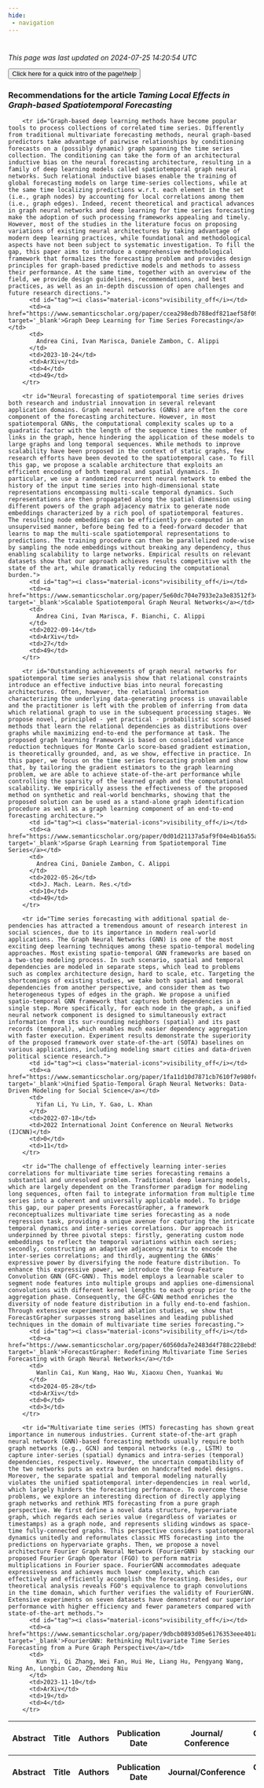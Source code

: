 ```yaml
---
hide:
 - navigation
---
```

<!DOCTYPE html>
#
<html lang="en">
<head>
  <meta charset="utf-8">
</head>

<body>
  <p>
  <i class="footer">This page was last updated on 2024-07-25 14:20:54 UTC</i>
  </p>
  
  <div class="note info" onclick="startIntro()">
    <p>
      <button type="button" class="buttons">
        <div style="display: flex; align-items: center;">
        Click here for a quick intro of the page! <i class="material-icons">help</i>
        </div>
      </button>
    </p>
  </div>

  <p>
  <h3 data-intro='Recommendations for the article'>
    Recommendations for the article <i>Taming Local Effects in Graph-based Spatiotemporal Forecasting</i>
  </h3>
  <table id="table1" class="display wrap" style="width:100%">
  <thead>
    <tr>
        <th data-intro='Click to view the abstract (if available)'>Abstract</th>
        <th>Title</th>
        <th>Authors</th>
        <th>Publication Date</th>
        <th>Journal/ Conference</th>
        <th>Citation count</th>
        <th data-intro='Highest h-index among the authors'>Highest h-index</th>
    </tr>
  </thead>
  <tbody>
    
        <tr id="Graph-based deep learning methods have become popular tools to process collections of correlated time series. Differently from traditional multivariate forecasting methods, neural graph-based predictors take advantage of pairwise relationships by conditioning forecasts on a (possibly dynamic) graph spanning the time series collection. The conditioning can take the form of an architectural inductive bias on the neural forecasting architecture, resulting in a family of deep learning models called spatiotemporal graph neural networks. Such relational inductive biases enable the training of global forecasting models on large time-series collections, while at the same time localizing predictions w.r.t. each element in the set (i.e., graph nodes) by accounting for local correlations among them (i.e., graph edges). Indeed, recent theoretical and practical advances in graph neural networks and deep learning for time series forecasting make the adoption of such processing frameworks appealing and timely. However, most of the studies in the literature focus on proposing variations of existing neural architectures by taking advantage of modern deep learning practices, while foundational and methodological aspects have not been subject to systematic investigation. To fill the gap, this paper aims to introduce a comprehensive methodological framework that formalizes the forecasting problem and provides design principles for graph-based predictive models and methods to assess their performance. At the same time, together with an overview of the field, we provide design guidelines, recommendations, and best practices, as well as an in-depth discussion of open challenges and future research directions.">
          <td id="tag"><i class="material-icons">visibility_off</i></td>
          <td><a href="https://www.semanticscholar.org/paper/ccea298edb788edf821aef58f0952c3e8debc25a" target='_blank'>Graph Deep Learning for Time Series Forecasting</a></td>
          <td>
            Andrea Cini, Ivan Marisca, Daniele Zambon, C. Alippi
          </td>
          <td>2023-10-24</td>
          <td>ArXiv</td>
          <td>4</td>
          <td>49</td>
        </tr>
    
        <tr id="Neural forecasting of spatiotemporal time series drives both research and industrial innovation in several relevant application domains. Graph neural networks (GNNs) are often the core component of the forecasting architecture. However, in most spatiotemporal GNNs, the computational complexity scales up to a quadratic factor with the length of the sequence times the number of links in the graph, hence hindering the application of these models to large graphs and long temporal sequences. While methods to improve scalability have been proposed in the context of static graphs, few research efforts have been devoted to the spatiotemporal case. To fill this gap, we propose a scalable architecture that exploits an efficient encoding of both temporal and spatial dynamics. In particular, we use a randomized recurrent neural network to embed the history of the input time series into high-dimensional state representations encompassing multi-scale temporal dynamics. Such representations are then propagated along the spatial dimension using different powers of the graph adjacency matrix to generate node embeddings characterized by a rich pool of spatiotemporal features. The resulting node embeddings can be efficiently pre-computed in an unsupervised manner, before being fed to a feed-forward decoder that learns to map the multi-scale spatiotemporal representations to predictions. The training procedure can then be parallelized node-wise by sampling the node embeddings without breaking any dependency, thus enabling scalability to large networks. Empirical results on relevant datasets show that our approach achieves results competitive with the state of the art, while dramatically reducing the computational burden.">
          <td id="tag"><i class="material-icons">visibility_off</i></td>
          <td><a href="https://www.semanticscholar.org/paper/5e60dc704e7933e2a3e83512f345bba0debfe3f3" target='_blank'>Scalable Spatiotemporal Graph Neural Networks</a></td>
          <td>
            Andrea Cini, Ivan Marisca, F. Bianchi, C. Alippi
          </td>
          <td>2022-09-14</td>
          <td>ArXiv</td>
          <td>27</td>
          <td>49</td>
        </tr>
    
        <tr id="Outstanding achievements of graph neural networks for spatiotemporal time series analysis show that relational constraints introduce an effective inductive bias into neural forecasting architectures. Often, however, the relational information characterizing the underlying data-generating process is unavailable and the practitioner is left with the problem of inferring from data which relational graph to use in the subsequent processing stages. We propose novel, principled - yet practical - probabilistic score-based methods that learn the relational dependencies as distributions over graphs while maximizing end-to-end the performance at task. The proposed graph learning framework is based on consolidated variance reduction techniques for Monte Carlo score-based gradient estimation, is theoretically grounded, and, as we show, effective in practice. In this paper, we focus on the time series forecasting problem and show that, by tailoring the gradient estimators to the graph learning problem, we are able to achieve state-of-the-art performance while controlling the sparsity of the learned graph and the computational scalability. We empirically assess the effectiveness of the proposed method on synthetic and real-world benchmarks, showing that the proposed solution can be used as a stand-alone graph identification procedure as well as a graph learning component of an end-to-end forecasting architecture.">
          <td id="tag"><i class="material-icons">visibility_off</i></td>
          <td><a href="https://www.semanticscholar.org/paper/0d01d21137a5af9f04e4b16a55a0f732cb8a540b" target='_blank'>Sparse Graph Learning from Spatiotemporal Time Series</a></td>
          <td>
            Andrea Cini, Daniele Zambon, C. Alippi
          </td>
          <td>2022-05-26</td>
          <td>J. Mach. Learn. Res.</td>
          <td>10</td>
          <td>49</td>
        </tr>
    
        <tr id="Time series forecasting with additional spatial de-pendencies has attracted a tremendous amount of research interest in social sciences, due to its importance in modern real-world applications. The Graph Neural Networks (GNN) is one of the most exciting deep learning techniques among these spatio-temporal modeling approaches. Most existing spatio-temporal GNN frameworks are based on a two-step modeling process. In such scenario, spatial and temporal dependencies are modeled in separate steps, which lead to problems such as complex architecture design, hard to scale, etc. Targeting the shortcomings of existing studies, we take both spatial and temporal dependencies from another perspective, and consider them as two heterogeneous types of edges in the graph. We propose a unified spatio-temporal GNN framework that captures both dependencies in a single step. More specifically, for each node in the graph, a unified neural network component is designed to simultaneously extract information from its sur-rounding neighbors (spatial) and its past records (temporal), which enables much easier dependency aggregation with faster execution. Experiment results demonstrate the superiority of the proposed framework over state-of-the-art (SOTA) baselines on various applications, including modeling smart cities and data-driven political science research.">
          <td id="tag"><i class="material-icons">visibility_off</i></td>
          <td><a href="https://www.semanticscholar.org/paper/1fa11d10d7871cb7610f7e980fcf713979ce1c6e" target='_blank'>Unified Spatio-Temporal Graph Neural Networks: Data-Driven Modeling for Social Science</a></td>
          <td>
            Yifan Li, Yu Lin, Y. Gao, L. Khan
          </td>
          <td>2022-07-18</td>
          <td>2022 International Joint Conference on Neural Networks (IJCNN)</td>
          <td>0</td>
          <td>11</td>
        </tr>
    
        <tr id="The challenge of effectively learning inter-series correlations for multivariate time series forecasting remains a substantial and unresolved problem. Traditional deep learning models, which are largely dependent on the Transformer paradigm for modeling long sequences, often fail to integrate information from multiple time series into a coherent and universally applicable model. To bridge this gap, our paper presents ForecastGrapher, a framework reconceptualizes multivariate time series forecasting as a node regression task, providing a unique avenue for capturing the intricate temporal dynamics and inter-series correlations. Our approach is underpinned by three pivotal steps: firstly, generating custom node embeddings to reflect the temporal variations within each series; secondly, constructing an adaptive adjacency matrix to encode the inter-series correlations; and thirdly, augmenting the GNNs' expressive power by diversifying the node feature distribution. To enhance this expressive power, we introduce the Group Feature Convolution GNN (GFC-GNN). This model employs a learnable scaler to segment node features into multiple groups and applies one-dimensional convolutions with different kernel lengths to each group prior to the aggregation phase. Consequently, the GFC-GNN method enriches the diversity of node feature distribution in a fully end-to-end fashion. Through extensive experiments and ablation studies, we show that ForecastGrapher surpasses strong baselines and leading published techniques in the domain of multivariate time series forecasting.">
          <td id="tag"><i class="material-icons">visibility_off</i></td>
          <td><a href="https://www.semanticscholar.org/paper/60560da7e2483d4f788c228ebd5e226ae1f40002" target='_blank'>ForecastGrapher: Redefining Multivariate Time Series Forecasting with Graph Neural Networks</a></td>
          <td>
            Wanlin Cai, Kun Wang, Hao Wu, Xiaoxu Chen, Yuankai Wu
          </td>
          <td>2024-05-28</td>
          <td>ArXiv</td>
          <td>0</td>
          <td>3</td>
        </tr>
    
        <tr id="Multivariate time series (MTS) forecasting has shown great importance in numerous industries. Current state-of-the-art graph neural network (GNN)-based forecasting methods usually require both graph networks (e.g., GCN) and temporal networks (e.g., LSTM) to capture inter-series (spatial) dynamics and intra-series (temporal) dependencies, respectively. However, the uncertain compatibility of the two networks puts an extra burden on handcrafted model designs. Moreover, the separate spatial and temporal modeling naturally violates the unified spatiotemporal inter-dependencies in real world, which largely hinders the forecasting performance. To overcome these problems, we explore an interesting direction of directly applying graph networks and rethink MTS forecasting from a pure graph perspective. We first define a novel data structure, hypervariate graph, which regards each series value (regardless of variates or timestamps) as a graph node, and represents sliding windows as space-time fully-connected graphs. This perspective considers spatiotemporal dynamics unitedly and reformulates classic MTS forecasting into the predictions on hypervariate graphs. Then, we propose a novel architecture Fourier Graph Neural Network (FourierGNN) by stacking our proposed Fourier Graph Operator (FGO) to perform matrix multiplications in Fourier space. FourierGNN accommodates adequate expressiveness and achieves much lower complexity, which can effectively and efficiently accomplish the forecasting. Besides, our theoretical analysis reveals FGO's equivalence to graph convolutions in the time domain, which further verifies the validity of FourierGNN. Extensive experiments on seven datasets have demonstrated our superior performance with higher efficiency and fewer parameters compared with state-of-the-art methods.">
          <td id="tag"><i class="material-icons">visibility_off</i></td>
          <td><a href="https://www.semanticscholar.org/paper/9dbcb0893d05e6176353eee401afa4929b570cf6" target='_blank'>FourierGNN: Rethinking Multivariate Time Series Forecasting from a Pure Graph Perspective</a></td>
          <td>
            Kun Yi, Qi Zhang, Wei Fan, Hui He, Liang Hu, Pengyang Wang, Ning An, Longbin Cao, Zhendong Niu
          </td>
          <td>2023-11-10</td>
          <td>ArXiv</td>
          <td>19</td>
          <td>4</td>
        </tr>
    
  </tbody>
  <tfoot>
    <tr>
        <th>Abstract</th>
        <th>Title</th>
        <th>Authors</th>
        <th>Publication Date</th>
        <th>Journal/Conference</th>
        <th>Citation count</th>
        <th>Highest h-index</th>
    </tr>
  </tfoot>
  </table>
  </p>

</body>

<script>
var dataTableOptions = {
        initComplete: function () {
        this.api()
            .columns()
            .every(function () {
                let column = this;
 
                // Create select element
                let select = document.createElement('select');
                select.add(new Option(''));
                column.footer().replaceChildren(select);
 
                // Apply listener for user change in value
                select.addEventListener('change', function () {
                    column
                        .search(select.value, {exact: true})
                        .draw();
                });

                // keep the width of the select element same as the column
                select.style.width = '100%';
 
                // Add list of options
                column
                    .data()
                    .unique()
                    .sort()
                    .each(function (d, j) {
                        select.add(new Option(d));
                    });
            });
    },
    scrollX: false,
    scrollCollapse: true,
    paging: true,
    fixedColumns: true,
    columnDefs: [
        {"className": "dt-center", "targets": "_all"},
        // set width for both columns 0 and 1 as 25%
        { width: '5%', targets: 0 },
        { width: '25%', targets: 1 },
        { width: '20%', targets: 2 },
        { width: '10%', targets: 3 },
        { width: '20%', targets: 4 }

      ],
    pageLength: 10,
    layout: {
        topStart: {
            buttons: ['copy', 'csv', 'excel', 'pdf', 'print']
        }
    }
  }
  new DataTable('#table1', dataTableOptions);
  
  var table = $('#table1').DataTable();
  $('#table1 tbody').on('click', 'td:first-child', function () {
    var tr = $(this).closest('tr');
    var row = table.row( tr );

    var rowId = tr.attr('id');
    // alert(rowId);

    if (row.child.isShown()) {
      // This row is already open - close it.
      row.child.hide();
      tr.removeClass('shown');
      tr.find('td:first-child').html('<i class="material-icons">visibility_off</i>');
    } else {
      // Open row.
      // row.child('foo').show();
      var content = '<div class="child-row-content"><strong>Abstract:</strong> ' + rowId + '</div>';
      row.child(content).show();
      tr.addClass('shown');
      tr.find('td:first-child').html('<i class="material-icons">visibility</i>');
    }
  });
</script>
<style>
  .child-row-content {
    text-align: justify;
    text-justify: inter-word;
    word-wrap: break-word; /* Ensure long words are broken */
    white-space: normal; /* Ensure text wraps to the next line */
    max-width: 100%; /* Ensure content does not exceed the table width */
    padding: 10px; /* Optional: add some padding for better readability */
    /* font size */
    font-size: small;
  }
</style>
</html>